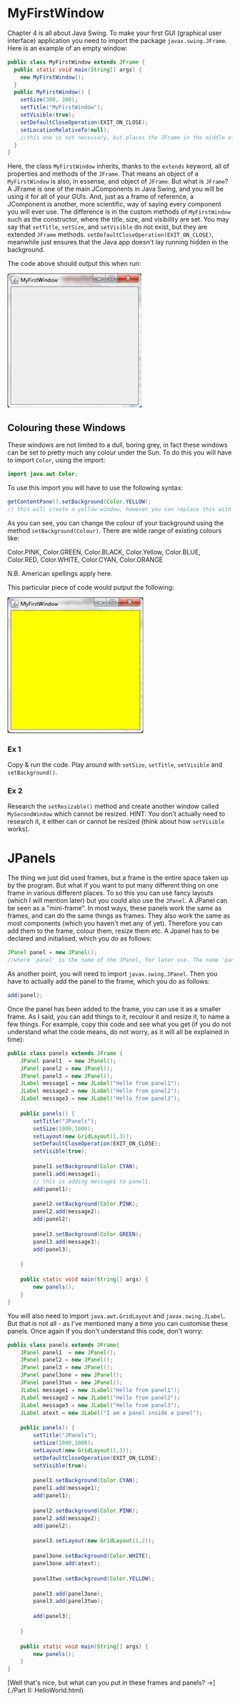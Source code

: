 MyFirstWindow
===

Chapter 4 is all about Java Swing. To make your first GUI (graphical user interface) application you need to import the package `javax.swing.JFrame`. Here is an example of an empty window:

```java
public class MyFirstWindow extends JFrame {
  public static void main(String[] args) {
    new MyFirstWindow();
  } 
  public MyFirstWindow() {
    setSize(300, 300);
    setTitle("MyFirstWindow");
    setVisible(true);
    setDefaultCloseOperation(EXIT_ON_CLOSE);
    setLocationRelativeTo(null);
    //this one is not necessary, but places the JFrame in the middle of the screen
  }
}
```

Here, the class `MyFirstWindow` inherits, thanks to the `extends` keyword, all of properties and methods of the `JFrame`. That means an object of a `MyFirstWindow` is also, in essense, and object of `JFrame`. But what is `JFrame`? A JFrame is one of the main JComponents in Java Swing, and you will be using it for all of your GUIs. And, just as a frame of reference, a JComponent is another, more scientific, way of saying every component you will ever use. The difference is in the custom methods of `MyFirstWindow` such as the constructor, where the title, size, and visibility are set. You may say that `setTitle`, `setSize`, and `setVisible` do not exist, but they are extended `JFrame` methods. `setDefaultCloseOperation(EXIT_ON_CLOSE)`, meanwhile just ensures that the Java app doesn't lay running hidden in the background.

The code above should output this when run:

![An empty window](../../Images/Chapter-IV/MyFirstWindow/my_first_window.png)

## Colouring these Windows
These windows are not limited to a dull, boring grey, in fact these windows can be set to pretty much any colour under the Sun. To do this you will have to import `Color`, using the import:

```java
import java.awt.Color;
```

To use this import you will have to use the following syntax:

```java
getContentPane().setBackground(Color.YELLOW);
// this will create a yellow window, however you can replace this with other colours.
```

As you can see, you can change the colour of your background using the method `setBackground(Colour)`. There are wide range of existing colours like:

Color.PINK, Color.GREEN, Color.BLACK, Color.Yellow, Color.BLUE, Color.RED, Color.WHITE, Color.CYAN, Color.ORANGE

N.B. American spellings apply here.

This particular piece of code would putput the following:

![Coloured window](../../Images/Chapter-IV/MyFirstWindow/coloured_first_window.png)

### Ex 1
Copy & run the code. Play around with `setSize`, `setTitle`, `setVisible` and `setBackground()`.

### Ex 2
Research the `setResizable()` method and create another window called `MySecondWindow` which cannot be resized.
HINT: You don't actually need to research it, it either can or cannot be resized (think about how `setVisible` works).

# JPanels
The thing we just did used frames, but a frame is the entire space taken up by the program. But what if you want to put many different thing on one frame in various different places. To so this you can use fancy layouts (which I will mention later) but you could also use the `JPanel`. A JPanel can be seen as a "mini-frame". In most ways, these panels work the same as frames, and can do the same things as frames. They also work the same as most components (which you haven't met any of yet). Therefore you can add them to the frame, colour them, resize them etc. A Jpanel has to be declared and initialised, which you do as follows:

```java
JPanel panel = new JPanel();
//where 'panel' is the name of the JPanel, for later use. The name 'panel' is not necessary; you could call it anything.
```

As another point, you will need to import `javax.swing.JPanel`. Then you have to actually add the panel to the frame, which you do as follows:

```java
add(panel);
```

Once the panel has been added to the frame, you can use it as a smaller frame. As I said, you can add things to it, recolour it and resize it, to name a few things. For example, copy this code and see what you get (if you do not understand what the code means, do not worry, as it will all be explained in time):

```java
public class panels extends JFrame {
	JPanel panel1  = new JPanel();
	JPanel panel2 = new JPanel();
	JPanel panel3 = new JPanel();
	JLabel message1 = new JLabel("Hello from panel1");
	JLabel message2 = new JLabel("Hello from panel2");
	JLabel message3 = new JLabel("Hello from panel3");
	
	public panels() {
		setTitle("JPanels");
		setSize(1000,1000);
		setLayout(new GridLayout(1,3));
		setDefaultCloseOperation(EXIT_ON_CLOSE);
		setVisible(true);

		panel1.setBackground(Color.CYAN);
		panel1.add(message1);
		// this is adding message1 to panel1.
		add(panel1);
		
		panel2.setBackground(Color.PINK);
		panel2.add(message2);
		add(panel2);
		
		panel3.setBackground(Color.GREEN);
		panel3.add(message3);
		add(panel3);

	}
	
	public static void main(String[] args) {
		new panels();
	}
}
```

You will also need to import `java.awt.GridLayout` and `javax.swing.JLabel`. But that is not all - as I've mentioned many a time you can customise these panels. Once again if you don't understand this code, don't worry:

```java
public class panels extends JFrame{
	JPanel panel1  = new JPanel();
	JPanel panel2 = new JPanel();
	JPanel panel3 = new JPanel();
	JPanel panel3one = new JPanel();
	JPanel panel3two = new JPanel();
	JLabel message1 = new JLabel("Hello from panel1");
	JLabel message2 = new JLabel("Hello from panel2");
	JLabel message3 = new JLabel("Hello from panel3");
	JLabel atext = new JLabel("I am a panel inside a panel");
	
	public panels() {
		setTitle("JPanels");
		setSize(1000,1000);
		setLayout(new GridLayout(1,3));
		setDefaultCloseOperation(EXIT_ON_CLOSE);
		setVisible(true);

		panel1.setBackground(Color.CYAN);
		panel1.add(message1);
		add(panel1);
		
		panel2.setBackground(Color.PINK);
		panel2.add(message2);
		add(panel2);
		
		panel3.setLayout(new GridLayout(1,2));
		
		panel3one.setBackground(Color.WHITE);
		panel3one.add(atext);
		
		panel3two.setBackground(Color.YELLOW);
		
		panel3.add(panel3one);
		panel3.add(panel3two);
		
		add(panel3);

	}
	
	public static void main(String[] args) {
		new panels();
	}
}
```

[Well that's nice, but what can you put in these frames and panels? &rarr;](./Part II: HelloWorld.html)
